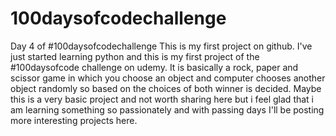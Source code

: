 # 100daysofcodechallenge
Day 4 of #100daysofcodechallenge
This is my first project on github. I've just started learning python and this is my first project of the #100daysofcode challenge on udemy.
It is basically a rock, paper and scissor game in which you choose an object and computer chooses another object randomly so based on the choices of both winner is decided. Maybe this is a very basic project and not worth sharing here but i feel glad that i am learning something so passionately and with passing days I'll be posting more interesting projects here.
